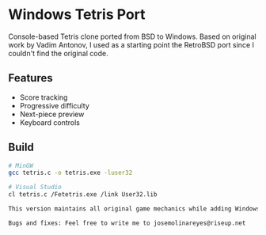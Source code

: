 # Windows Tetris Port

Console-based Tetris clone ported from BSD to Windows. Based on original work by Vadim Antonov, I used as a starting point the RetroBSD port since I couldn't find the original code.

## Features
- Score tracking
- Progressive difficulty
- Next-piece preview
- Keyboard controls

## Build
```bash
# MinGW
gcc tetris.c -o tetris.exe -luser32

# Visual Studio
cl tetris.c /Fetetris.exe /link User32.lib

This version maintains all original game mechanics while adding Windows-specific enhancements.

Bugs and fixes: Feel free to write me to josemolinareyes@riseup.net

